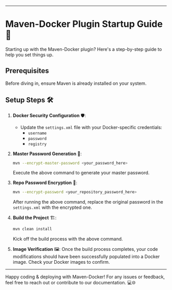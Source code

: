 
---

# Maven-Docker Plugin Startup Guide 🚀

Starting up with the Maven-Docker plugin? Here's a step-by-step guide to help you set things up.

## Prerequisites
Before diving in, ensure Maven is already installed on your system.

## Setup Steps 🛠️

1. **Docker Security Configuration** 🛡️:
   - Update the `settings.xml` file with your Docker-specific credentials:
     - `username`
     - `password`
     - `registry`


2. **Master Password Generation** 🔑:
   ```bash
   mvn --encrypt-master-password <your_password_here>
   ```
   Execute the above command to generate your master password.


3. **Repo Password Encryption** 🔄:
   ```bash
   mvn --encrypt-password <your_repository_password_here>
   ```
   After running the above command, replace the original password in the `settings.xml` with the encrypted one.


4. **Build the Project** 🏗️:
   ```bash
   mvn clean install
   ```
   Kick off the build process with the above command.


5. **Image Verification** 🖼️: Once the build process completes, your code modifications should have been successfully populated into a Docker image. Check your Docker images to confirm.

---

Happy coding & deploying with Maven-Docker! For any issues or feedback, feel free to reach out or contribute to our documentation. 💻🌐
